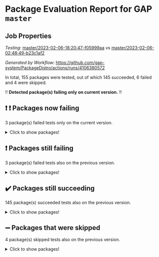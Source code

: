 # Package Evaluation Report for GAP `master`

## Job Properties

*Testing:* [master/2023-02-06-18:20:47-f05999aa](https://github.com/gap-system/PackageDistro/blob/data/reports/master/2023-02-06-18:20:47-f05999aa) vs [master/2023-02-06-02:48:49-b23c1af2](https://github.com/gap-system/PackageDistro/blob/data/reports/master/2023-02-06-02:48:49-b23c1af2)

*Generated by Workflow:* https://github.com/gap-system/PackageDistro/actions/runs/4106380572

In total, 155 packages were tested, out of which 145 succeeded, 6 failed and 4 were skipped.

:bangbang: **Detected package(s) failing only on current version.** :bangbang:

## :exclamation: :exclamation: Packages now failing

3 package(s) failed tests only on the current version.
<details><summary>Click to show packages!</summary>

- classicpres 1.22 [(failure)](https://github.com/gap-system/PackageDistro/actions/runs/4106380572/jobs/7084832557) vs classicpres 1.22 [(success)](https://github.com/gap-system/PackageDistro/actions/runs/4099736410/jobs/7070060768)
- datastructures 0.3.0 [(failure)](https://github.com/gap-system/PackageDistro/actions/runs/4106380572/jobs/7084834580) vs datastructures 0.3.0 [(success)](https://github.com/gap-system/PackageDistro/actions/runs/4099736410/jobs/7070061968)
- json 2.1.1 [(failure)](https://github.com/gap-system/PackageDistro/actions/runs/4106380572/jobs/7084843840) vs json 2.1.1 [(success)](https://github.com/gap-system/PackageDistro/actions/runs/4099736410/jobs/7070066298)
</details>

## :exclamation: Packages still failing

3 package(s) failed tests also on the previous version.
<details><summary>Click to show packages!</summary>

- groupoids 1.72 [(failure)](https://github.com/gap-system/PackageDistro/actions/runs/4106380572/jobs/7084840909)
- semigroups 5.2.0 [(failure)](https://github.com/gap-system/PackageDistro/actions/runs/4106380572/jobs/7084853368)
- xmod 2.88 [(failure)](https://github.com/gap-system/PackageDistro/actions/runs/4106380572/jobs/7084858701)
</details>

## :heavy_check_mark: Packages still succeeding

145 package(s) succeeded tests also on the previous version.
<details><summary>Click to show packages!</summary>

- 4ti2interface 2023.01-01 [(success)](https://github.com/gap-system/PackageDistro/actions/runs/4106380572/jobs/7084830005)
- ace 5.6.2 [(success)](https://github.com/gap-system/PackageDistro/actions/runs/4106380572/jobs/7084830235)
- aclib 1.3.2 [(success)](https://github.com/gap-system/PackageDistro/actions/runs/4106380572/jobs/7084830439)
- agt 0.3.1 [(success)](https://github.com/gap-system/PackageDistro/actions/runs/4106380572/jobs/7084830597)
- alnuth 3.2.1 [(success)](https://github.com/gap-system/PackageDistro/actions/runs/4106380572/jobs/7084830779)
- anupq 3.3.0 [(success)](https://github.com/gap-system/PackageDistro/actions/runs/4106380572/jobs/7084830945)
- atlasrep 2.1.6 [(success)](https://github.com/gap-system/PackageDistro/actions/runs/4106380572/jobs/7084831101)
- autodoc 2022.10.20 [(success)](https://github.com/gap-system/PackageDistro/actions/runs/4106380572/jobs/7084831308)
- automata 1.15 [(success)](https://github.com/gap-system/PackageDistro/actions/runs/4106380572/jobs/7084831468)
- automgrp 1.3.2 [(success)](https://github.com/gap-system/PackageDistro/actions/runs/4106380572/jobs/7084831605)
- autpgrp 1.11 [(success)](https://github.com/gap-system/PackageDistro/actions/runs/4106380572/jobs/7084831738)
- cap 2023.02-01 [(success)](https://github.com/gap-system/PackageDistro/actions/runs/4106380572/jobs/7084831922)
- caratinterface 2.3.4 [(success)](https://github.com/gap-system/PackageDistro/actions/runs/4106380572/jobs/7084832098)
- cddinterface 2022.11.01 [(success)](https://github.com/gap-system/PackageDistro/actions/runs/4106380572/jobs/7084832264)
- circle 1.6.5 [(success)](https://github.com/gap-system/PackageDistro/actions/runs/4106380572/jobs/7084832406)
- cohomolo 1.6.11 [(success)](https://github.com/gap-system/PackageDistro/actions/runs/4106380572/jobs/7084832695)
- congruence 1.2.4 [(success)](https://github.com/gap-system/PackageDistro/actions/runs/4106380572/jobs/7084832826)
- corelg 1.56 [(success)](https://github.com/gap-system/PackageDistro/actions/runs/4106380572/jobs/7084832953)
- crime 1.6 [(success)](https://github.com/gap-system/PackageDistro/actions/runs/4106380572/jobs/7084833123)
- crisp 1.4.6 [(success)](https://github.com/gap-system/PackageDistro/actions/runs/4106380572/jobs/7084833295)
- crypting 0.10.4 [(success)](https://github.com/gap-system/PackageDistro/actions/runs/4106380572/jobs/7084833480)
- cryst 4.1.25 [(success)](https://github.com/gap-system/PackageDistro/actions/runs/4106380572/jobs/7084833645)
- crystcat 1.1.10 [(success)](https://github.com/gap-system/PackageDistro/actions/runs/4106380572/jobs/7084833791)
- ctbllib 1.3.4 [(success)](https://github.com/gap-system/PackageDistro/actions/runs/4106380572/jobs/7084833969)
- cubefree 1.19 [(success)](https://github.com/gap-system/PackageDistro/actions/runs/4106380572/jobs/7084834122)
- curlinterface 2.3.1 [(success)](https://github.com/gap-system/PackageDistro/actions/runs/4106380572/jobs/7084834274)
- cvec 2.7.6 [(success)](https://github.com/gap-system/PackageDistro/actions/runs/4106380572/jobs/7084834414)
- deepthought 1.0.6 [(success)](https://github.com/gap-system/PackageDistro/actions/runs/4106380572/jobs/7084834775)
- design 1.7 [(success)](https://github.com/gap-system/PackageDistro/actions/runs/4106380572/jobs/7084835007)
- difsets 2.3.1 [(success)](https://github.com/gap-system/PackageDistro/actions/runs/4106380572/jobs/7084835189)
- digraphs 1.6.1 [(success)](https://github.com/gap-system/PackageDistro/actions/runs/4106380572/jobs/7084835356)
- edim 1.3.6 [(success)](https://github.com/gap-system/PackageDistro/actions/runs/4106380572/jobs/7084835535)
- example 4.3.3 [(success)](https://github.com/gap-system/PackageDistro/actions/runs/4106380572/jobs/7084835738)
- examplesforhomalg 2022.11-01 [(success)](https://github.com/gap-system/PackageDistro/actions/runs/4106380572/jobs/7084835936)
- factint 1.6.3 [(success)](https://github.com/gap-system/PackageDistro/actions/runs/4106380572/jobs/7084836200)
- ferret 1.0.9 [(success)](https://github.com/gap-system/PackageDistro/actions/runs/4106380572/jobs/7084836450)
- fga 1.4.0 [(success)](https://github.com/gap-system/PackageDistro/actions/runs/4106380572/jobs/7084836709)
- fining 1.5.4 [(success)](https://github.com/gap-system/PackageDistro/actions/runs/4106380572/jobs/7084836956)
- float 1.0.3 [(success)](https://github.com/gap-system/PackageDistro/actions/runs/4106380572/jobs/7084837213)
- format 1.4.3 [(success)](https://github.com/gap-system/PackageDistro/actions/runs/4106380572/jobs/7084837400)
- forms 1.2.9 [(success)](https://github.com/gap-system/PackageDistro/actions/runs/4106380572/jobs/7084837581)
- fplsa 1.2.6 [(success)](https://github.com/gap-system/PackageDistro/actions/runs/4106380572/jobs/7084837749)
- fr 2.4.12 [(success)](https://github.com/gap-system/PackageDistro/actions/runs/4106380572/jobs/7084837907)
- francy 1.2.5 [(success)](https://github.com/gap-system/PackageDistro/actions/runs/4106380572/jobs/7084838132)
- fwtree 1.3 [(success)](https://github.com/gap-system/PackageDistro/actions/runs/4106380572/jobs/7084838387)
- gapdoc 1.6.6 [(success)](https://github.com/gap-system/PackageDistro/actions/runs/4106380572/jobs/7084838716)
- gauss 2023.01-01 [(success)](https://github.com/gap-system/PackageDistro/actions/runs/4106380572/jobs/7084838926)
- gaussforhomalg 2022.08-03 [(success)](https://github.com/gap-system/PackageDistro/actions/runs/4106380572/jobs/7084839130)
- gbnp 1.0.5 [(success)](https://github.com/gap-system/PackageDistro/actions/runs/4106380572/jobs/7084839348)
- generalizedmorphismsforcap 2023.01-01 [(success)](https://github.com/gap-system/PackageDistro/actions/runs/4106380572/jobs/7084839595)
- genss 1.6.8 [(success)](https://github.com/gap-system/PackageDistro/actions/runs/4106380572/jobs/7084839850)
- gradedmodules 2022.09-02 [(success)](https://github.com/gap-system/PackageDistro/actions/runs/4106380572/jobs/7084840034)
- gradedringforhomalg 2022.11-01 [(success)](https://github.com/gap-system/PackageDistro/actions/runs/4106380572/jobs/7084840366)
- grape 4.9.0 [(success)](https://github.com/gap-system/PackageDistro/actions/runs/4106380572/jobs/7084840669)
- grpconst 2.6.3 [(success)](https://github.com/gap-system/PackageDistro/actions/runs/4106380572/jobs/7084841116)
- guarana 0.96.3 [(success)](https://github.com/gap-system/PackageDistro/actions/runs/4106380572/jobs/7084841339)
- guava 3.18 [(success)](https://github.com/gap-system/PackageDistro/actions/runs/4106380572/jobs/7084841561)
- hap 1.50 [(success)](https://github.com/gap-system/PackageDistro/actions/runs/4106380572/jobs/7084841765)
- hapcryst 0.1.15 [(success)](https://github.com/gap-system/PackageDistro/actions/runs/4106380572/jobs/7084841985)
- hecke 1.5.3 [(success)](https://github.com/gap-system/PackageDistro/actions/runs/4106380572/jobs/7084842172)
- help 3.5 [(success)](https://github.com/gap-system/PackageDistro/actions/runs/4106380572/jobs/7084842388)
- homalg 2022.12-02 [(success)](https://github.com/gap-system/PackageDistro/actions/runs/4106380572/jobs/7084842547)
- homalgtocas 2022.11-02 [(success)](https://github.com/gap-system/PackageDistro/actions/runs/4106380572/jobs/7084842733)
- idrel 2.44 [(success)](https://github.com/gap-system/PackageDistro/actions/runs/4106380572/jobs/7084842915)
- images 1.3.1 [(success)](https://github.com/gap-system/PackageDistro/actions/runs/4106380572/jobs/7084843065)
- intpic 0.3.0 [(success)](https://github.com/gap-system/PackageDistro/actions/runs/4106380572/jobs/7084843259)
- io 4.8.1 [(success)](https://github.com/gap-system/PackageDistro/actions/runs/4106380572/jobs/7084843397)
- io_forhomalg 2022.11-01 [(success)](https://github.com/gap-system/PackageDistro/actions/runs/4106380572/jobs/7084843557)
- irredsol 1.4.4 [(success)](https://github.com/gap-system/PackageDistro/actions/runs/4106380572/jobs/7084843689)
- jupyterkernel 1.4.1 [(success)](https://github.com/gap-system/PackageDistro/actions/runs/4106380572/jobs/7084843985)
- jupyterviz 1.5.6 [(success)](https://github.com/gap-system/PackageDistro/actions/runs/4106380572/jobs/7084844144)
- kan 1.34 [(success)](https://github.com/gap-system/PackageDistro/actions/runs/4106380572/jobs/7084844310)
- kbmag 1.5.11 [(success)](https://github.com/gap-system/PackageDistro/actions/runs/4106380572/jobs/7084844498)
- laguna 3.9.5 [(success)](https://github.com/gap-system/PackageDistro/actions/runs/4106380572/jobs/7084844745)
- liealgdb 2.2.1 [(success)](https://github.com/gap-system/PackageDistro/actions/runs/4106380572/jobs/7084844887)
- liepring 2.8 [(success)](https://github.com/gap-system/PackageDistro/actions/runs/4106380572/jobs/7084845091)
- liering 2.4.2 [(success)](https://github.com/gap-system/PackageDistro/actions/runs/4106380572/jobs/7084845269)
- linearalgebraforcap 2023.01-03 [(success)](https://github.com/gap-system/PackageDistro/actions/runs/4106380572/jobs/7084845435)
- localizeringforhomalg 2022.11-01 [(success)](https://github.com/gap-system/PackageDistro/actions/runs/4106380572/jobs/7084845613)
- loops 3.4.3 [(success)](https://github.com/gap-system/PackageDistro/actions/runs/4106380572/jobs/7084845727)
- lpres 1.0.3 [(success)](https://github.com/gap-system/PackageDistro/actions/runs/4106380572/jobs/7084845881)
- majoranaalgebras 1.5.1 [(success)](https://github.com/gap-system/PackageDistro/actions/runs/4106380572/jobs/7084846000)
- mapclass 1.4.6 [(success)](https://github.com/gap-system/PackageDistro/actions/runs/4106380572/jobs/7084846159)
- matgrp 0.70 [(success)](https://github.com/gap-system/PackageDistro/actions/runs/4106380572/jobs/7084846273)
- matricesforhomalg 2023.01-01 [(success)](https://github.com/gap-system/PackageDistro/actions/runs/4106380572/jobs/7084846437)
- modisom 2.5.3 [(success)](https://github.com/gap-system/PackageDistro/actions/runs/4106380572/jobs/7084846631)
- modulepresentationsforcap 2022.12-01 [(success)](https://github.com/gap-system/PackageDistro/actions/runs/4106380572/jobs/7084846770)
- modules 2022.11-01 [(success)](https://github.com/gap-system/PackageDistro/actions/runs/4106380572/jobs/7084846902)
- monoidalcategories 2023.02-02 [(success)](https://github.com/gap-system/PackageDistro/actions/runs/4106380572/jobs/7084847061)
- nconvex 2022.09-01 [(success)](https://github.com/gap-system/PackageDistro/actions/runs/4106380572/jobs/7084847233)
- nilmat 1.4.2 [(success)](https://github.com/gap-system/PackageDistro/actions/runs/4106380572/jobs/7084847427)
- nock 1.5 [(success)](https://github.com/gap-system/PackageDistro/actions/runs/4106380572/jobs/7084847590)
- normalizinterface 1.3.5 [(success)](https://github.com/gap-system/PackageDistro/actions/runs/4106380572/jobs/7084847774)
- nq 2.5.9 [(success)](https://github.com/gap-system/PackageDistro/actions/runs/4106380572/jobs/7084847928)
- numericalsgps 1.3.1 [(success)](https://github.com/gap-system/PackageDistro/actions/runs/4106380572/jobs/7084848118)
- openmath 11.5.2 [(success)](https://github.com/gap-system/PackageDistro/actions/runs/4106380572/jobs/7084848397)
- orb 4.9.0 [(success)](https://github.com/gap-system/PackageDistro/actions/runs/4106380572/jobs/7084848631)
- packagemanager 1.4.0 [(success)](https://github.com/gap-system/PackageDistro/actions/runs/4106380572/jobs/7084848814)
- patternclass 2.4.3 [(success)](https://github.com/gap-system/PackageDistro/actions/runs/4106380572/jobs/7084849125)
- permut 2.0.4 [(success)](https://github.com/gap-system/PackageDistro/actions/runs/4106380572/jobs/7084849331)
- polenta 1.3.10 [(success)](https://github.com/gap-system/PackageDistro/actions/runs/4106380572/jobs/7084849548)
- polymaking 0.8.6 [(success)](https://github.com/gap-system/PackageDistro/actions/runs/4106380572/jobs/7084849787)
- primgrp 3.4.3 [(success)](https://github.com/gap-system/PackageDistro/actions/runs/4106380572/jobs/7084850069)
- profiling 2.5.2 [(success)](https://github.com/gap-system/PackageDistro/actions/runs/4106380572/jobs/7084850303)
- qpa 1.34 [(success)](https://github.com/gap-system/PackageDistro/actions/runs/4106380572/jobs/7084850653)
- quagroup 1.8.3 [(success)](https://github.com/gap-system/PackageDistro/actions/runs/4106380572/jobs/7084850879)
- radiroot 2.9 [(success)](https://github.com/gap-system/PackageDistro/actions/runs/4106380572/jobs/7084851145)
- rcwa 4.7.1 [(success)](https://github.com/gap-system/PackageDistro/actions/runs/4106380572/jobs/7084851365)
- rds 1.8 [(success)](https://github.com/gap-system/PackageDistro/actions/runs/4106380572/jobs/7084851605)
- recog 1.4.2 [(success)](https://github.com/gap-system/PackageDistro/actions/runs/4106380572/jobs/7084851786)
- repndecomp 1.3.0 [(success)](https://github.com/gap-system/PackageDistro/actions/runs/4106380572/jobs/7084851991)
- repsn 3.1.0 [(success)](https://github.com/gap-system/PackageDistro/actions/runs/4106380572/jobs/7084852292)
- resclasses 4.7.3 [(success)](https://github.com/gap-system/PackageDistro/actions/runs/4106380572/jobs/7084852530)
- ringsforhomalg 2023.02-01 [(success)](https://github.com/gap-system/PackageDistro/actions/runs/4106380572/jobs/7084852752)
- sco 2022.09-01 [(success)](https://github.com/gap-system/PackageDistro/actions/runs/4106380572/jobs/7084852960)
- scscp 2.4.0 [(success)](https://github.com/gap-system/PackageDistro/actions/runs/4106380572/jobs/7084853157)
- sglppow 2.3 [(success)](https://github.com/gap-system/PackageDistro/actions/runs/4106380572/jobs/7084853555)
- sgpviz 0.999.5 [(success)](https://github.com/gap-system/PackageDistro/actions/runs/4106380572/jobs/7084853758)
- simpcomp 2.1.14 [(success)](https://github.com/gap-system/PackageDistro/actions/runs/4106380572/jobs/7084853969)
- singular 2022.09.23 [(success)](https://github.com/gap-system/PackageDistro/actions/runs/4106380572/jobs/7084854200)
- sl2reps 1.1 [(success)](https://github.com/gap-system/PackageDistro/actions/runs/4106380572/jobs/7084854418)
- sla 1.5.3 [(success)](https://github.com/gap-system/PackageDistro/actions/runs/4106380572/jobs/7084854628)
- smallgrp 1.5.1 [(success)](https://github.com/gap-system/PackageDistro/actions/runs/4106380572/jobs/7084854826)
- smallsemi 0.6.13 [(success)](https://github.com/gap-system/PackageDistro/actions/runs/4106380572/jobs/7084854990)
- sonata 2.9.6 [(success)](https://github.com/gap-system/PackageDistro/actions/runs/4106380572/jobs/7084855222)
- sophus 1.27 [(success)](https://github.com/gap-system/PackageDistro/actions/runs/4106380572/jobs/7084855420)
- spinsym 1.5.2 [(success)](https://github.com/gap-system/PackageDistro/actions/runs/4106380572/jobs/7084855632)
- standardff 0.9.4 [(success)](https://github.com/gap-system/PackageDistro/actions/runs/4106380572/jobs/7084855875)
- symbcompcc 1.3.2 [(success)](https://github.com/gap-system/PackageDistro/actions/runs/4106380572/jobs/7084856123)
- thelma 1.3 [(success)](https://github.com/gap-system/PackageDistro/actions/runs/4106380572/jobs/7084856369)
- tomlib 1.2.9 [(success)](https://github.com/gap-system/PackageDistro/actions/runs/4106380572/jobs/7084856543)
- toolsforhomalg 2023.01-01 [(success)](https://github.com/gap-system/PackageDistro/actions/runs/4106380572/jobs/7084856730)
- toric 1.9.5 [(success)](https://github.com/gap-system/PackageDistro/actions/runs/4106380572/jobs/7084856910)
- toricvarieties 2022.07.13 [(success)](https://github.com/gap-system/PackageDistro/actions/runs/4106380572/jobs/7084857108)
- transgrp 3.6.3 [(success)](https://github.com/gap-system/PackageDistro/actions/runs/4106380572/jobs/7084857260)
- ugaly 4.0.3 [(success)](https://github.com/gap-system/PackageDistro/actions/runs/4106380572/jobs/7084857453)
- unipot 1.5 [(success)](https://github.com/gap-system/PackageDistro/actions/runs/4106380572/jobs/7084857623)
- unitlib 4.1.0 [(success)](https://github.com/gap-system/PackageDistro/actions/runs/4106380572/jobs/7084857801)
- utils 0.81 [(success)](https://github.com/gap-system/PackageDistro/actions/runs/4106380572/jobs/7084858009)
- uuid 0.7 [(success)](https://github.com/gap-system/PackageDistro/actions/runs/4106380572/jobs/7084858172)
- walrus 0.9991 [(success)](https://github.com/gap-system/PackageDistro/actions/runs/4106380572/jobs/7084858328)
- wedderga 4.10.2 [(success)](https://github.com/gap-system/PackageDistro/actions/runs/4106380572/jobs/7084858481)
- xmodalg 1.23 [(success)](https://github.com/gap-system/PackageDistro/actions/runs/4106380572/jobs/7084858847)
- yangbaxter 0.10.2 [(success)](https://github.com/gap-system/PackageDistro/actions/runs/4106380572/jobs/7084858998)
- zeromqinterface 0.14 [(success)](https://github.com/gap-system/PackageDistro/actions/runs/4106380572/jobs/7084859172)
</details>

## :heavy_minus_sign: Packages that were skipped

4 package(s) skipped tests also on the previous version.
<details><summary>Click to show packages!</summary>

- browse 1.8.20 [(skipped)](https://github.com/gap-system/PackageDistro/actions/runs/4106380572/jobs/7084530481)
- itc 1.5.1 [(skipped)](https://github.com/gap-system/PackageDistro/actions/runs/4106380572/jobs/7084530481)
- polycyclic 2.16 [(skipped)](https://github.com/gap-system/PackageDistro/actions/runs/4106380572/jobs/7084530481)
- xgap 4.31 [(skipped)](https://github.com/gap-system/PackageDistro/actions/runs/4106380572/jobs/7084530481)
</details>

